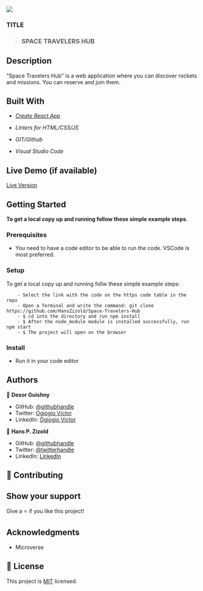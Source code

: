 ![](https://img.shields.io/badge/Microverse-blueviolet)

### TITLE

> ### SPACE TRAVELERS HUB

## Description

"Space Travelers Hub" is a web application where you can discover rockets and missions. You can reserve and join them.

## Built With

- *[Create React App](https://github.com/facebook/create-react-app)*

- *Linters for HTML/CSS/JS*

- *GIT/Github*

- *Visual Studio Code*

## Live Demo (if available)

 [Live Version]()

## Getting Started

**To get a local copy up and running follow these simple example steps**.

### Prerequisites

- You need to have a code editor to be able to run the code. VSCode is most preferred.

### Setup
To get a local copy up and running follw these simple example steps:

```
    - Select the link with the code on the https code table in the repo
    - Open a Terminal and write the command: git clone https://github.com/HansZizold/Space-Travelers-Hub
    - $ cd into the directory and run npm install
    - $ After the node_module module is installed successfully, run npm start
    - $ The project will open on the browser
```

### Install

- Run it in your code editor

## Authors

👤 **Desor Guishny**

- GitHub:  [@githubhandle]()
- Twitter: [Ogiogio Victor]()
- LinkedIn:  [Ogiogio Victor]()

👤 **Hans P. Zizold**

- GitHub: [@githubhandle](https://github.com/HansZizold)
- Twitter: [@twitterhandle](https://twitter.com/hanzio27)
- LinkedIn: [LinkedIn](https://www.linkedin.com/in/hans-paul-zizold-37129037/)

## 🤝 Contributing

## Show your support

Give a ⭐️ if you like this project!

## Acknowledgments

- Microverse

## 📝 License

This project is [MIT](./MIT.md) licensed.
